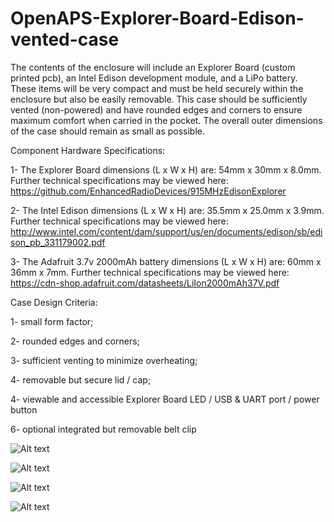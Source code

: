 # OpenAPS-Explorer-Board-Edison-vented-case

The contents of the enclosure will include an Explorer Board (custom printed pcb), an Intel Edison development module, and a LiPo battery. These items will be very compact and must be held securely within the enclosure but also be easily removable. This case should be sufficiently vented (non-powered) and have rounded edges and corners to ensure maximum comfort when carried in the pocket. The overall outer dimensions of the case should remain as small as possible.

Component Hardware Specifications:

1- The Explorer Board dimensions (L x W x H) are: 54mm x 30mm x 8.0mm. Further technical specifications may be viewed here: https://github.com/EnhancedRadioDevices/915MHzEdisonExplorer

2- The Intel Edison dimensions (L x W x H) are: 35.5mm x 25.0mm x 3.9mm. Further technical specifications may be viewed here: http://www.intel.com/content/dam/support/us/en/documents/edison/sb/edison_pb_331179002.pdf

3- The Adafruit 3.7v 2000mAh battery dimensions (L x W x H) are: 60mm x 36mm x 7mm. Further technical specifications may be viewed here: https://cdn-shop.adafruit.com/datasheets/LiIon2000mAh37V.pdf

Case Design Criteria:

1- small form factor;

2- rounded edges and corners;

3- sufficient venting to minimize overheating;

4- removable but secure lid / cap;

4- viewable and accessible Explorer Board LED / USB & UART port / power button

6- optional integrated but removable belt clip

![Alt text](https://github.com/danimaniac/OpenAPS-Explorer-Board-Edison-vented-case/blob/master/OpenAPS%20Explorer%20Board%20Case%204.png)

![Alt text](https://github.com/danimaniac/OpenAPS-Explorer-Board-Edison-vented-case/blob/master/OpenAPS%20Exporer%20Board%20Case%201.png)

![Alt text](https://github.com/danimaniac/OpenAPS-Explorer-Board-Edison-vented-case/blob/master/OpenAPS%20Explorer%20Board%20Case%202.png)

![Alt text](https://github.com/danimaniac/OpenAPS-Explorer-Board-Edison-vented-case/blob/master/OpenAPS%20Explorer%20Board%20Case%203.png)

